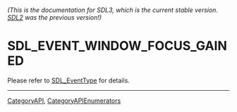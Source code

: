 ###### (This is the documentation for SDL3, which is the current stable version. [SDL2](https://wiki.libsdl.org/SDL2/) was the previous version!)
# SDL_EVENT_WINDOW_FOCUS_GAINED

Please refer to [SDL_EventType](SDL_EventType) for details.

----
[CategoryAPI](CategoryAPI), [CategoryAPIEnumerators](CategoryAPIEnumerators)

